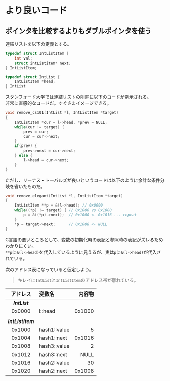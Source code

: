 # より良いコード

## ポインタを比較するよりもダブルポインタを使う

連結リストを以下の定義とする。

```C
typedef struct IntListItem {
    int val;
    struct intListitem* next;
} IntListItem;

typedef struct IntList {
    IntListItem *head;
} IntList
```

スタンフォード大学では連結リストの削除に以下のコードが例示される。  
非常に直感的なコードだ。すぐさまイメージできる。

```C
void remove_cs101(IntList *l, IntListItem *target)
{
    IntListItem *cur = l->head, *prev = NULL;
    while(cur != target) {
        prev = cur;
        cur = cur->next;
    }
    if(prev) {
        prev->next = cur->next;
    } else {
        l->head = cur->next;
    }
}
```

ただし、リーナス・トーバルズが良いというコードは以下のように余計な条件分岐を省いたものだ。

```C
void remove_elegant(IntList *l, IntListItem *target)
{
    IntListItem **p = &(l->head); // 0x0000
    while((*p) != target) { // 0x1000 vs 0x1008
        p = &((*p)->next);  // 0x1000 <- 0x1016 ... repeat
    }
    *p = target->next;      // 0x1008 <- NULL
}
```

C言語の悪いところとして、変数の初期化時の表記と参照時の表記がズレるためわかりにくい。  
`**p`に`&(l->head)`を代入しているように見えるが、実は`p`に`&(l->head)`が代入されている。

次のアドレス表になっていると仮定しよう。
> キレイに`IntList`と`IntListItem`のアドレス帯が離れている。

|アドレス|変数名|内容物|
|:--:|:--|--:|
|**_IntList_**|
|0x0000|l::head|0x1000|
||
|**_IntListItem_**|
|0x1000|hash1::value|5|
|0x1004|hash1::next|0x1016|
|0x1008|hash3::value|2|
|0x1012|hash3::next|NULL|
|0x1016|hash2::value|30|
|0x1020|hash2::next|0x1008|
